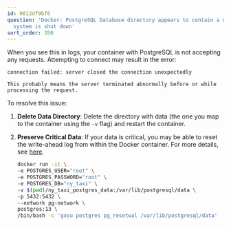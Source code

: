 ```yaml
---
id: 0812df9bf6
question: 'Docker: PostgreSQL Database directory appears to contain a database. Database
  system is shut down'
sort_order: 350
---
```


When you see this in logs, your container with PostgreSQL is not accepting any requests. Attempting to connect may result in the error:

```
connection failed: server closed the connection unexpectedly

This probably means the server terminated abnormally before or while processing the request.
```

To resolve this issue:

1. **Delete Data Directory**: Delete the directory with data (the one you map to the container using the `-v` flag) and restart the container.

2. **Preserve Critical Data**: If your data is critical, you may be able to reset the write-ahead log from within the Docker container. For more details, see [here](https://github.com/alexg9010/2025_data_engineering_zoomcamp/blob/master/01_docker/README.md#fix-broken-postgress-docker-container).

   ```bash
   docker run -it \
   -e POSTGRES_USER="root" \
   -e POSTGRES_PASSWORD="root" \
   -e POSTGRES_DB="ny_taxi" \
   -v $(pwd)/ny_taxi_postgres_data:/var/lib/postgresql/data \
   -p 5432:5432 \
   --network pg-network \
   postgres:13 \
   /bin/bash -c 'gosu postgres pg_resetwal /var/lib/postgresql/data'
   ```